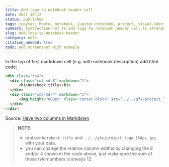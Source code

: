 ```yaml
---
title: Add logo to notebook header cell
date: 2021-10-12
status: published
tags: jupyter, howto, notebook, jupyter-notebook, project, visual-identification, logo
summary: Instruction hot to add logo to notebook header cell to strenghten visual-identification of the project
slug: add-logo-to-notebook-header
category: note
citation_needed: true
todo: add screenshot with example
---
```


In the top of first markdown cell (e.g. with notebook description) add html code:

```html
<div class="row">
  <div class="col-md-8" markdown="1">
      <h1>Notebook title</h1>
  </div>
  <div class="col-md-4" markdown="1">
      <img height="600px" class="center-block" src="../../gfx/project_logo_150px.jpg">
  </div>
</div>
```
Source: [Have two columns in Markdown](https://newbedev.com/have-two-columns-in-markdown)

> **NOTE:**
> - replace `Notebook title` and `../../gfx/project_logo_150px.jpg` with your data.
> - you can change the relative column widths by changing the 8 and/or 4 shown in the code above, just make sure the sum of those two numbers is always 12.